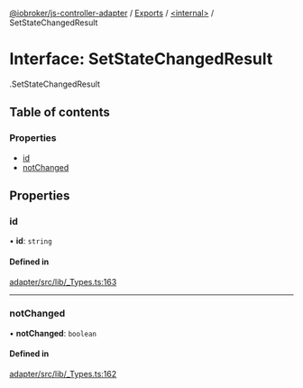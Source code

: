 [@iobroker/js-controller-adapter](../README.md) / [Exports](../modules.md) / [<internal\>](../modules/internal_.md) / SetStateChangedResult

# Interface: SetStateChangedResult

[<internal>](../modules/internal_.md).SetStateChangedResult

## Table of contents

### Properties

- [id](internal_.SetStateChangedResult.md#id)
- [notChanged](internal_.SetStateChangedResult.md#notchanged)

## Properties

### id

• **id**: `string`

#### Defined in

[adapter/src/lib/_Types.ts:163](https://github.com/ioBroker/ioBroker.js-controller/blob/b9cc8f0d/packages/adapter/src/lib/_Types.ts#L163)

___

### notChanged

• **notChanged**: `boolean`

#### Defined in

[adapter/src/lib/_Types.ts:162](https://github.com/ioBroker/ioBroker.js-controller/blob/b9cc8f0d/packages/adapter/src/lib/_Types.ts#L162)
